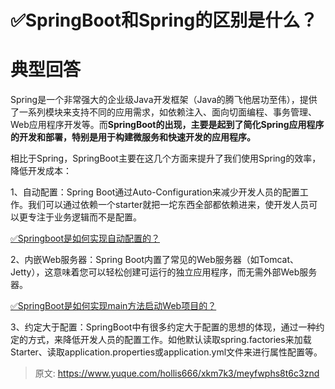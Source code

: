 # ✅SpringBoot和Spring的区别是什么？

# 典型回答


Spring是一个非常强大的企业级Java开发框架（Java的腾飞他居功至伟），提供了一系列模块来支持不同的应用需求，如依赖注入、面向切面编程、事务管理、Web应用程序开发等。而**SpringBoot的出现，主要是起到了简化Spring应用程序的开发和部署，特别是用于构建微服务和快速开发的应用程序。**



相比于Spring，SpringBoot主要在这几个方面来提升了我们使用Spring的效率，降低开发成本：



1、自动配置：Spring Boot通过Auto-Configuration来减少开发人员的配置工作。我们可以通过依赖一个starter就把一坨东西全部都依赖进来，使开发人员可以更专注于业务逻辑而不是配置。



[✅Springboot是如何实现自动配置的？](https://www.yuque.com/hollis666/xkm7k3/pe3y9ym4h8hyds3n)



2、内嵌Web服务器：Spring Boot内置了常见的Web服务器（如Tomcat、Jetty），这意味着您可以轻松创建可运行的独立应用程序，而无需外部Web服务器。



[✅SpringBoot是如何实现main方法启动Web项目的？](https://www.yuque.com/hollis666/xkm7k3/xc2sq4)



3、约定大于配置：SpringBoot中有很多约定大于配置的思想的体现，通过一种约定的方式，来降低开发人员的配置工作。如他默认读取spring.factories来加载Starter、读取application.properties或application.yml文件来进行属性配置等。



> 原文: <https://www.yuque.com/hollis666/xkm7k3/meyfwphs8t6c3znd>